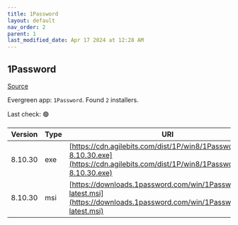 ```yaml
---
title: 1Password
layout: default
nav_order: 2
parent: 1
last_modified_date: Apr 17 2024 at 12:28 AM
---
```


## 1Password

[Source](https://1password.com/)

Evergreen app: `1Password`. Found `2` installers.

Last check: 🟢

| Version | Type | URI                                                                                                                                    |
| ------- | ---- | -------------------------------------------------------------------------------------------------------------------------------------- |
| 8.10.30 | exe  | [https://cdn.agilebits.com/dist/1P/win8/1PasswordSetup-8.10.30.exe](https://cdn.agilebits.com/dist/1P/win8/1PasswordSetup-8.10.30.exe) |
| 8.10.30 | msi  | [https://downloads.1password.com/win/1PasswordSetup-latest.msi](https://downloads.1password.com/win/1PasswordSetup-latest.msi)         |
